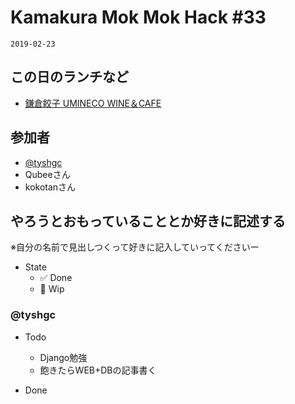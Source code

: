 # Kamakura Mok Mok Hack #33

`2019-02-23`

## この日のランチなど
- [鎌倉餃子 UMINECO WINE＆CAFE](https://tabelog.com/kanagawa/A1404/A140402/14066823/)

## 参加者

- [@tyshgc](http://twitter.com/tyshgc)
- Qubeeさん
- kokotanさん

## やろうとおもっていることとか好きに記述する
※自分の名前で見出しつくって好きに記入していってくださいー

- State
  - ✅ Done
  - 🚧 Wip

### @tyshgc

- Todo
  - Django勉強
  - 飽きたらWEB+DBの記事書く

- Done
